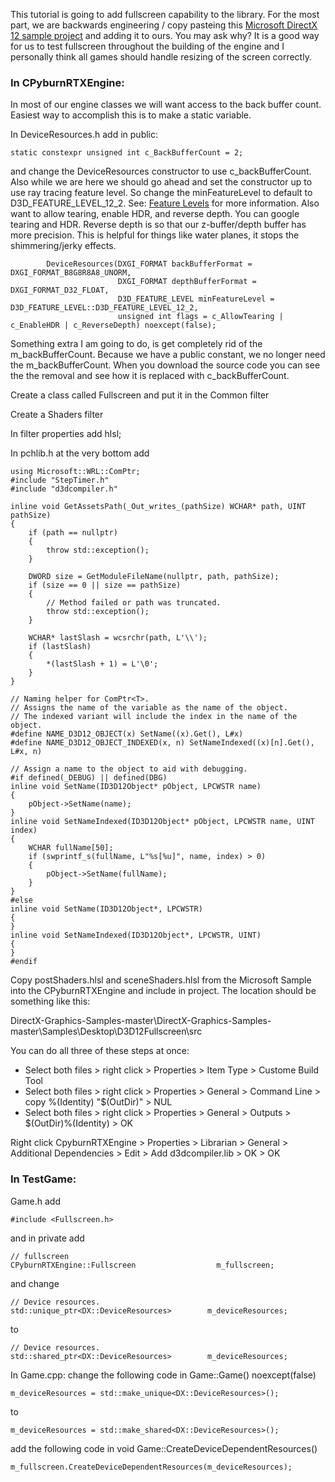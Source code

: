 This tutorial is going to add fullscreen capability to the library. For the most part, we are backwards engineering / copy pasteing this [Microsoft DirectX 12 sample project](https://github.com/microsoft/DirectX-Graphics-Samples/tree/master/Samples/Desktop/D3D12Fullscreen) and adding it to ours. You may ask why? It is a good way for us to test fullscreen throughout the building of the engine and I personally think all games should handle resizing of the screen correctly.

### In CPyburnRTXEngine:

In most of our engine classes we will want access to the back buffer count. Easiest way to accomplish this is to make a static variable.

In DeviceResources.h add in public:
```
static constexpr unsigned int c_BackBufferCount = 2;
```
and change the DeviceResources constructor to use c_backBufferCount. Also while we are here we should go ahead and set the constructor up to use ray tracing feature level. So change the minFeatureLevel to default to D3D_FEATURE_LEVEL_12_2. See: [Feature Levels](https://learn.microsoft.com/en-us/windows/win32/direct3d12/hardware-feature-levels) for more information.  Also want to allow tearing, enable HDR, and reverse depth. You can google tearing and HDR. Reverse depth is so that our z-buffer/depth buffer has more precision. This is helpful for things like water planes, it stops the shimmering/jerky effects.
```
        DeviceResources(DXGI_FORMAT backBufferFormat = DXGI_FORMAT_B8G8R8A8_UNORM,
                        DXGI_FORMAT depthBufferFormat = DXGI_FORMAT_D32_FLOAT,
                        D3D_FEATURE_LEVEL minFeatureLevel = D3D_FEATURE_LEVEL::D3D_FEATURE_LEVEL_12_2,
                        unsigned int flags = c_AllowTearing | c_EnableHDR | c_ReverseDepth) noexcept(false);
```
Something extra I am going to do, is get completely rid of the m_backBufferCount.  Because we have a public constant, we no longer need the m_backBufferCount. When you download the source code you can see the the removal and see how it is replaced with c_backBufferCount.



Create a class called Fullscreen and put it in the Common filter

Create a Shaders filter

In filter properties add hlsl;

In pchlib.h at the very bottom add
```
using Microsoft::WRL::ComPtr;
#include "StepTimer.h"
#include "d3dcompiler.h"

inline void GetAssetsPath(_Out_writes_(pathSize) WCHAR* path, UINT pathSize)
{
    if (path == nullptr)
    {
        throw std::exception();
    }

    DWORD size = GetModuleFileName(nullptr, path, pathSize);
    if (size == 0 || size == pathSize)
    {
        // Method failed or path was truncated.
        throw std::exception();
    }

    WCHAR* lastSlash = wcsrchr(path, L'\\');
    if (lastSlash)
    {
        *(lastSlash + 1) = L'\0';
    }
}

// Naming helper for ComPtr<T>.
// Assigns the name of the variable as the name of the object.
// The indexed variant will include the index in the name of the object.
#define NAME_D3D12_OBJECT(x) SetName((x).Get(), L#x)
#define NAME_D3D12_OBJECT_INDEXED(x, n) SetNameIndexed((x)[n].Get(), L#x, n)

// Assign a name to the object to aid with debugging.
#if defined(_DEBUG) || defined(DBG)
inline void SetName(ID3D12Object* pObject, LPCWSTR name)
{
    pObject->SetName(name);
}
inline void SetNameIndexed(ID3D12Object* pObject, LPCWSTR name, UINT index)
{
    WCHAR fullName[50];
    if (swprintf_s(fullName, L"%s[%u]", name, index) > 0)
    {
        pObject->SetName(fullName);
    }
}
#else
inline void SetName(ID3D12Object*, LPCWSTR)
{
}
inline void SetNameIndexed(ID3D12Object*, LPCWSTR, UINT)
{
}
#endif
```
Copy postShaders.hlsl and sceneShaders.hlsl from the Microsoft Sample into the CPyburnRTXEngine and include in project. The location should be something like this:

DirectX-Graphics-Samples-master\DirectX-Graphics-Samples-master\Samples\Desktop\D3D12Fullscreen\src

You can do all three of these steps at once:
- Select both files > right click > Properties > Item Type > Custome Build Tool 
- Select both files > right click > Properties > General > Command Line > copy %(Identity) "$(OutDir)" > NUL 
- Select both files > right click > Properties > General > Outputs > $(OutDir)\%(Identity) > OK

Right click CpyburnRTXEngine > Properties > Librarian > General > Additional Dependencies > Edit > Add d3dcompiler.lib > OK > OK

### In TestGame:
Game.h add
```
#include <Fullscreen.h>
```
and in private add
```
// fullscreen
CPyburnRTXEngine::Fullscreen                  m_fullscreen;
```
and change 
```
// Device resources.
std::unique_ptr<DX::DeviceResources>        m_deviceResources;
```
to
```
// Device resources.
std::shared_ptr<DX::DeviceResources>        m_deviceResources;
```
In Game.cpp:
change the following code in Game::Game() noexcept(false)
```
m_deviceResources = std::make_unique<DX::DeviceResources>();
```
to
```
m_deviceResources = std::make_shared<DX::DeviceResources>();
```
add the following code in void Game::CreateDeviceDependentResources()
```
m_fullscreen.CreateDeviceDependentResources(m_deviceResources);
```
